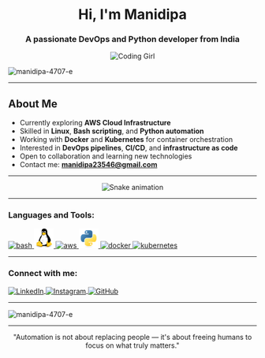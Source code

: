 <h1 align="center">Hi, I'm Manidipa</h1>
<h3 align="center">A passionate DevOps and Python developer from India</h3>

<p align="center">
  <img src="https://ishazaka.com/static/media/transparent.a50a087d3e8aad894f33.gif" alt="Coding Girl" width="400"/>
</p>

<p align="left">
  <img src="https://komarev.com/ghpvc/?username=manidipa-4707-e&label=Profile%20views&color=0e75b6&style=flat" alt="manidipa-4707-e" />
</p>

---

## About Me

- Currently exploring **AWS Cloud Infrastructure**
- Skilled in **Linux**, **Bash scripting**, and **Python automation**
- Working with **Docker** and **Kubernetes** for container orchestration
- Interested in **DevOps pipelines**, **CI/CD**, and **infrastructure as code**
- Open to collaboration and learning new technologies
- Contact me: **manidipa23546@gmail.com**

---

<!-- Snake Game Repo View -->
<div align="center">
  <img src="https://profile-readme-generator.com/assets/snake.svg" alt="Snake animation" />
</div>

---

<h3 align="left">Languages and Tools:</h3>

<p align="left"> 
  <a href="https://www.gnu.org/software/bash/" target="_blank" rel="noreferrer">
    <img src="https://www.vectorlogo.zone/logos/gnu_bash/gnu_bash-icon.svg" alt="bash" width="40" height="40"/> 
  </a> 
  <a href="https://www.linux.org/" target="_blank" rel="noreferrer"> 
    <img src="https://raw.githubusercontent.com/devicons/devicon/master/icons/linux/linux-original.svg" alt="linux" width="40" height="40"/> 
  </a> 
  <a href="https://aws.amazon.com/" target="_blank" rel="noreferrer">
    <img src="https://cdn.jsdelivr.net/gh/devicons/devicon/icons/amazonwebservices/amazonwebservices-original.svg" alt="aws" width="40" height="40"/>
  </a>
  <a href="https://www.python.org" target="_blank" rel="noreferrer"> 
    <img src="https://raw.githubusercontent.com/devicons/devicon/master/icons/python/python-original.svg" alt="python" width="40" height="40"/> 
  </a> 
  <a href="https://www.docker.com/" target="_blank" rel="noreferrer">
    <img src="https://cdn.jsdelivr.net/gh/devicons/devicon/icons/docker/docker-original.svg" alt="docker" width="40" height="40"/>
  </a>
  <a href="https://kubernetes.io" target="_blank" rel="noreferrer">
    <img src="https://cdn.jsdelivr.net/gh/devicons/devicon/icons/kubernetes/kubernetes-plain.svg" alt="kubernetes" width="40" height="40"/>
  </a>
</p>

---

<h3 align="left">Connect with me:</h3>

<p align="left">
  <a href="https://linkedin.com/in/manidipa-4707-e" target="blank">
    <img align="center" src="https://raw.githubusercontent.com/rahuldkjain/github-profile-readme-generator/master/src/images/icons/Social/linked-in-alt.svg" alt="LinkedIn" height="30" width="40" />
  </a>
  <a href="https://instagram.com/manidipa_4707" target="blank">
    <img align="center" src="https://raw.githubusercontent.com/rahuldkjain/github-profile-readme-generator/master/src/images/icons/Social/instagram.svg" alt="Instagram" height="30" width="40" />
  </a>
  <a href="https://github.com/manidipa-4707-e" target="blank">
    <img align="center" src="https://raw.githubusercontent.com/rahuldkjain/github-profile-readme-generator/master/src/images/icons/Social/github.svg" alt="GitHub" height="30" width="40" />
  </a>
</p>

---

<p>
  <img align="center" src="https://github-readme-stats.vercel.app/api/top-langs?username=manidipa-4707-e&show_icons=true&locale=en&layout=compact" alt="manidipa-4707-e" />
</p>

---

<p align="center">
  "Automation is not about replacing people — it's about freeing humans to focus on what truly matters."
</p>
